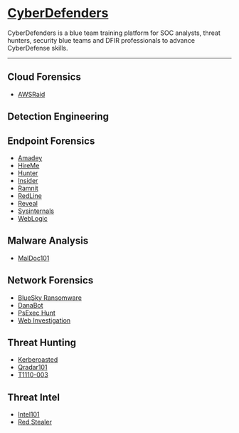 # [CyberDefenders](https://cyberdefenders.org/)

CyberDefenders is a blue team training platform for SOC analysts, threat hunters, security blue teams and DFIR professionals to advance CyberDefense skills.

---
<!-- - <a href="url">Sample</a> -->
## Cloud Forensics
- <a href="https://github.com/mmhgwyjs/cyberdefenders/blob/main/Cloud%20Forensics/AWSRaid.md">AWSRaid</a>

## Detection Engineering

## Endpoint Forensics
- <a href="https://github.com/mmhgwyjs/cyberdefenders/blob/main/Endpoint%20Forensics/Amadey.md">Amadey</a>
- <a href="https://github.com/mmhgwyjs/cyberdefenders/blob/main/Endpoint%20Forensics/HireMe.md">HireMe</a>
- <a href="https://github.com/mmhgwyjs/cyberdefenders/blob/main/Endpoint%20Forensics/Hunter.md">Hunter</a>
- <a href="https://github.com/mmhgwyjs/cyberdefenders/blob/main/Endpoint%20Forensics/Insider.md">Insider</a>
- <a href="https://github.com/mmhgwyjs/cyberdefenders/blob/main/Endpoint%20Forensics/Ramnit.md">Ramnit</a>
- <a href="https://github.com/mmhgwyjs/cyberdefenders/blob/main/Endpoint%20Forensics/RedLine.md">RedLine</a>
- <a href="https://github.com/mmhgwyjs/cyberdefenders/blob/main/Endpoint%20Forensics/Reveal.md">Reveal</a>
- <a href="https://github.com/mmhgwyjs/cyberdefenders/blob/main/Endpoint%20Forensics/Sysinternals.mdd">Sysinternals</a>
- <a href="https://github.com/mmhgwyjs/cyberdefenders/blob/main/Endpoint%20Forensics/WebLogic.md">WebLogic</a>

## Malware Analysis
- <a href="https://github.com/mmhgwyjs/cyberdefenders/blob/main/Malware%20Analysis/MalDoc101.md">MalDoc101</a>

## Network Forensics
- <a href="https://github.com/mmhgwyjs/cyberdefenders/blob/main/Network%20Forensics/BlueSky%20Ransomware.md">BlueSky Ransomware</a>
- <a href="https://github.com/mmhgwyjs/cyberdefenders/blob/main/Network%20Forensics/DanaBot.md">DanaBot</a>
- <a href="https://github.com/mmhgwyjs/cyberdefenders/blob/main/Network%20Forensics/PsExec%20Hunt.md">PsExec Hunt</a>
- <a href="https://github.com/mmhgwyjs/cyberdefenders/blob/main/Network%20Forensics/Web%20Investigation.md">Web Investigation</a>

## Threat Hunting
- <a href="https://github.com/mmhgwyjs/cyberdefenders/blob/main/Threat%20Hunting/Kerberoasted.md">Kerberoasted</a>
- <a href="https://github.com/mmhgwyjs/cyberdefenders/blob/main/Threat%20Hunting/Qradar101.md">Qradar101</a>
- <a href="https://github.com/mmhgwyjs/cyberdefenders/blob/main/Threat%20Hunting/T1110-003.md">T1110-003</a>

## Threat Intel
- <a href="https://github.com/mmhgwyjs/cyberdefenders/blob/main/Threat%20Intel/Intel101.md">Intel101</a>
- <a href="https://github.com/mmhgwyjs/cyberdefenders/blob/main/Threat%20Intel/Red%20Stealer.md">Red Stealer</a>











